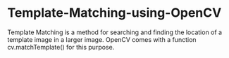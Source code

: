 # Template-Matching-using-OpenCV
 Template Matching is a method for searching and finding the location of a template image in a larger image. OpenCV comes with a function cv.matchTemplate() for this purpose.
